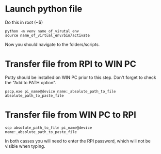 
# Launch python file

Do this in root (~$)
```
python -m venv name_of_virutal_env
source name_of_virtual_env/bin/activate
```
Now you should navigate to the folders/scripts.

# Transfer file from RPI to WIN PC
Putty should be installed on WIN PC prior to this step. Don't forget to check the "Add to PATH option".
```
pscp.exe pi_name@device name:_absolute_path_to_file absolute_path_to_paste_file
```

# Transfer file from WIN PC to RPI
```
scp absolute_path_to_file pi_name@device name:_absolute_path_to_paste_file
```

In both casses you will need to enter the RPI password, which will not be visible when typing.

